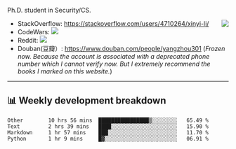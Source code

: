 Ph.D. student in Security/CS.

<img align="right" src="https://github-readme-stats.vercel.app/api?username=li-xin-yi&count_private=true&show_icons=true&hide_title=true&theme=tokyonight" />

- StackOverflow: https://stackoverflow.com/users/4710264/xinyi-li/
- CodeWars: [![](https://www.codewars.com/users/xy-li/badges/micro)](https://www.codewars.com/users/xy-li/)
- Reddit: [![](https://img.shields.io/reddit/user-karma/combined/xy-li?style=social)](https://www.reddit.com/user/xy-li/)
- Douban(豆瓣）: https://www.douban.com/people/yangzhou301  (*Frozen now. Because the account is associated with a deprecated phone number which I cannot verify now. But I extremely recommend the books I marked on this website.*)

---

## 📊 Weekly development breakdown

<!--START_SECTION:waka-->
```text
Other        10 hrs 56 mins  ████████████████▒░░░░░░░░   65.49 % 
Text         2 hrs 39 mins   ████░░░░░░░░░░░░░░░░░░░░░   15.90 % 
Markdown     1 hr 57 mins    ███░░░░░░░░░░░░░░░░░░░░░░   11.70 % 
Python       1 hr 9 mins     █▓░░░░░░░░░░░░░░░░░░░░░░░   06.91 % 
```
<!--END_SECTION:waka-->
